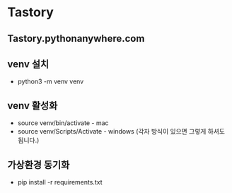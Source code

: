 # Tastory
##  Tastory.pythonanywhere.com
## venv 설치
- python3 -m venv venv

## venv 활성화
- source venv/bin/activate - mac
- source venv/Scripts/Activate - windows (각자 방식이 있으면 그렇게 하셔도 됩니다.)

## 가상환경 동기화
- pip install -r requirements.txt
